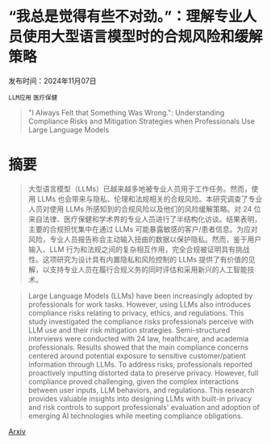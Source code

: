# “我总是觉得有些不对劲。”：理解专业人员使用大型语言模型时的合规风险和缓解策略

发布时间：2024年11月07日

`LLM应用` `医疗保健`

> "I Always Felt that Something Was Wrong.": Understanding Compliance Risks and Mitigation Strategies when Professionals Use Large Language Models

# 摘要

> 大型语言模型（LLMs）已越来越多地被专业人员用于工作任务。然而，使用 LLMs 也会带来与隐私、伦理和法规相关的合规风险。本研究调查了专业人员对使用 LLMs 所感知到的合规风险以及他们的风险缓解策略。对 24 位来自法律、医疗保健和学术界的专业人员进行了半结构化访谈。结果表明，主要的合规担忧集中在通过 LLMs 可能暴露敏感的客户/患者信息。为应对风险，专业人员报告称会主动输入扭曲的数据以保护隐私。然而，鉴于用户输入、LLM 行为和法规之间的复杂相互作用，完全合规被证明具有挑战性。这项研究为设计具有内置隐私和风险控制的 LLMs 提供了有价值的见解，以支持专业人员在履行合规义务的同时评估和采用新兴的人工智能技术。

> Large Language Models (LLMs) have been increasingly adopted by professionals for work tasks. However, using LLMs also introduces compliance risks relating to privacy, ethics, and regulations. This study investigated the compliance risks professionals perceive with LLM use and their risk mitigation strategies. Semi-structured interviews were conducted with 24 law, healthcare, and academia professionals. Results showed that the main compliance concerns centered around potential exposure to sensitive customer/patient information through LLMs. To address risks, professionals reported proactively inputting distorted data to preserve privacy. However, full compliance proved challenging, given the complex interactions between user inputs, LLM behaviors, and regulations. This research provides valuable insights into designing LLMs with built-in privacy and risk controls to support professionals' evaluation and adoption of emerging AI technologies while meeting compliance obligations.

[Arxiv](https://arxiv.org/abs/2411.04576)